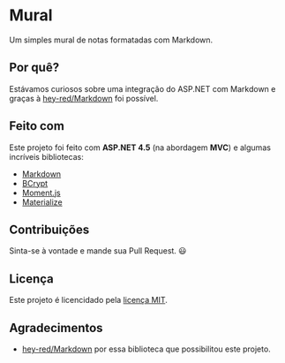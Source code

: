 # Mural

Um simples mural de notas formatadas com Markdown.

## Por quê?

Estávamos curiosos sobre uma integração do ASP.NET com Markdown e graças à [hey-red/Markdown](https://github.com/hey-red/Markdown) foi possível.

## Feito com

Este projeto foi feito com __ASP.NET 4.5__ (na abordagem __MVC__) e algumas incríveis bibliotecas:

- [Markdown](//www.nuget.org/packages/Markdown/)
- [BCrypt](//www.nuget.org/packages/BCrypt/)
- [Moment.js](//momentjs.com/)
- [Materialize](//materializecss.com/)

## Contribuições

Sinta-se à vontade e mande sua Pull Request. :smiley:

## Licença

Este projeto é licencidado pela [licença MIT](/LICENSE).

## Agradecimentos

- [hey-red/Markdown](https://github.com/hey-red/Markdown) por essa biblioteca que possibilitou este projeto.

